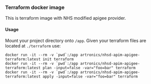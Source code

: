 ### Terraform docker image
This is terraform image with NHS modified apigee provider.

#### Usage
Mount your project directory onto `/app`. Given your terraform files are located at `./terraform` use:
```shell script
docker run -it --rm -v `pwd`:/app artronics/nhsd-apim-apigee-terraform:latest init terraform
docker run -it --rm -v `pwd`:/app artronics/nhsd-apim-apigee-terraform:latest plan -input=false -var="foo=bar" terraform
docker run -it --rm -v `pwd`:/app artronics/nhsd-apim-apigee-terraform:latest apply -input=false -var="foo=bar" terraform
```
